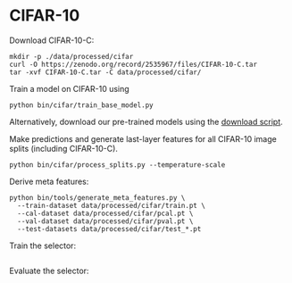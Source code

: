 # CIFAR-10

Download CIFAR-10-C:
```
mkdir -p ./data/processed/cifar
curl -O https://zenodo.org/record/2535967/files/CIFAR-10-C.tar
tar -xvf CIFAR-10-C.tar -C data/processed/cifar/
```

Train a model on CIFAR-10 using
```
python bin/cifar/train_base_model.py
```
Alternatively, download our pre-trained models using the [download script](../download_models.sh).

Make predictions and generate last-layer features for all CIFAR-10 image splits (including CIFAR-10-C).
```
python bin/cifar/process_splits.py --temperature-scale
```

Derive meta features:
```
python bin/tools/generate_meta_features.py \
  --train-dataset data/processed/cifar/train.pt \
  --cal-dataset data/processed/cifar/pcal.pt \
  --val-dataset data/processed/cifar/pval.pt \
  --test-datasets data/processed/cifar/test_*.pt
```

Train the selector:
```
```

Evaluate the selector:
```
```
